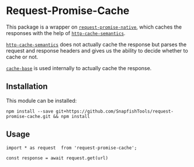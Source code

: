 # Request-Promise-Cache

This package is a wrapper on [`request-promise-native`](https://www.npmjs.com/package/request-promise-native), which caches the responses
with the help of [`http-cache-semantics`](https://www.npmjs.com/package/http-cache-semantics).

[`http-cache-semantics`](https://www.npmjs.com/package/http-cache-semantics) does not actually cache the response but parses the request and response headers and gives us the ability to decide whether to cache or not.

[`cache-base`](https://www.npmjs.com/package/cache-base) is used internally to actually cache the response.

## Installation

This module can be installed:

```
npm install --save git+https://github.com/SnapfishTools/request-promise-cache.git && npm install

```
## Usage

```
import * as request  from 'request-promise-cache';

const response = await request.get(url)

```
